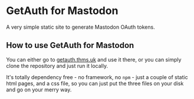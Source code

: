 # GetAuth for Mastodon

A very simple static site to generate Mastodon OAuth tokens. 

## How to use GetAuth for Mastodon

You can either go to [getauth.thms.uk](https://getauth.thms.uk) and use it there, or you can simply clone the repository and just run it locally.

It's totally dependency free - no framework, no `npm` - just a couple of static html pages, and a css file, so you can just put the three files on your disk and go on your merry way.